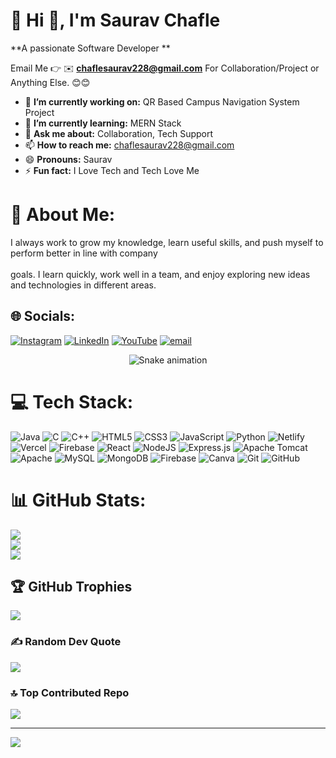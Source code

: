 # 💫 Hi 👋, I'm Saurav Chafle
**A passionate Software Developer **

Email Me 👉 ✉️ **chaflesaurav228@gmail.com** For Collaboration/Project or Anything Else. 😊😊

- 🔭 **I’m currently working on:** QR Based Campus Navigation System Project
- 🌱 **I’m currently learning:** MERN Stack
- 💬 **Ask me about:** Collaboration, Tech Support
- 📫 **How to reach me:** chaflesaurav228@gmail.com
- 😄 **Pronouns:** Saurav 
- ⚡ **Fun fact:** I Love Tech and Tech Love Me

# 💫 About Me:
I always work to grow my knowledge, learn useful skills, and push myself to perform better in line with company<br><br>goals. I learn quickly, work well in a team, and enjoy exploring new ideas and technologies in different areas.


## 🌐 Socials:
[![Instagram](https://img.shields.io/badge/Instagram-%23E4405F.svg?logo=Instagram&logoColor=white)](https://instagram.com/mr_sauravchafle501) [![LinkedIn](https://img.shields.io/badge/LinkedIn-%230077B5.svg?logo=linkedin&logoColor=white)](https://linkedin.com/in/saurav-chafle-43ab22291) [![YouTube](https://img.shields.io/badge/YouTube-%23FF0000.svg?logo=YouTube&logoColor=white)](https://youtube.com/@SauravChafle-r5j) [![email](https://img.shields.io/badge/Email-D14836?logo=gmail&logoColor=white)](mailto:chaflesaurav@gmail.com) 

<!-- Snake Game Repo View -->

<div align="center">
  <img src="https://profile-readme-generator.com/assets/snake.svg" alt="Snake animation" />
</div>

# 💻 Tech Stack:
![Java](https://img.shields.io/badge/java-%23ED8B00.svg?style=for-the-badge&logo=openjdk&logoColor=white) ![C](https://img.shields.io/badge/c-%2300599C.svg?style=for-the-badge&logo=c&logoColor=white) ![C++](https://img.shields.io/badge/c++-%2300599C.svg?style=for-the-badge&logo=c%2B%2B&logoColor=white) ![HTML5](https://img.shields.io/badge/html5-%23E34F26.svg?style=for-the-badge&logo=html5&logoColor=white) ![CSS3](https://img.shields.io/badge/css3-%231572B6.svg?style=for-the-badge&logo=css3&logoColor=white) ![JavaScript](https://img.shields.io/badge/javascript-%23323330.svg?style=for-the-badge&logo=javascript&logoColor=%23F7DF1E) ![Python](https://img.shields.io/badge/python-3670A0?style=for-the-badge&logo=python&logoColor=ffdd54) ![Netlify](https://img.shields.io/badge/netlify-%23000000.svg?style=for-the-badge&logo=netlify&logoColor=#00C7B7) ![Vercel](https://img.shields.io/badge/vercel-%23000000.svg?style=for-the-badge&logo=vercel&logoColor=white) ![Firebase](https://img.shields.io/badge/firebase-%23039BE5.svg?style=for-the-badge&logo=firebase) ![React](https://img.shields.io/badge/react-%2320232a.svg?style=for-the-badge&logo=react&logoColor=%2361DAFB) ![NodeJS](https://img.shields.io/badge/node.js-6DA55F?style=for-the-badge&logo=node.js&logoColor=white) ![Express.js](https://img.shields.io/badge/express.js-%23404d59.svg?style=for-the-badge&logo=express&logoColor=%2361DAFB) ![Apache Tomcat](https://img.shields.io/badge/apache%20tomcat-%23F8DC75.svg?style=for-the-badge&logo=apache-tomcat&logoColor=black) ![Apache](https://img.shields.io/badge/apache-%23D42029.svg?style=for-the-badge&logo=apache&logoColor=white) ![MySQL](https://img.shields.io/badge/mysql-4479A1.svg?style=for-the-badge&logo=mysql&logoColor=white) ![MongoDB](https://img.shields.io/badge/MongoDB-%234ea94b.svg?style=for-the-badge&logo=mongodb&logoColor=white) ![Firebase](https://img.shields.io/badge/firebase-a08021?style=for-the-badge&logo=firebase&logoColor=ffcd34) ![Canva](https://img.shields.io/badge/Canva-%2300C4CC.svg?style=for-the-badge&logo=Canva&logoColor=white) ![Git](https://img.shields.io/badge/git-%23F05033.svg?style=for-the-badge&logo=git&logoColor=white) ![GitHub](https://img.shields.io/badge/github-%23121011.svg?style=for-the-badge&logo=github&logoColor=white)
# 📊 GitHub Stats:
![](https://github-readme-stats.vercel.app/api?username=saurav-chafle&theme=dark&hide_border=false&include_all_commits=true&count_private=false)<br/>
![](https://nirzak-streak-stats.vercel.app/?user=saurav-chafle&theme=dark&hide_border=false)<br/>
![](https://github-readme-stats.vercel.app/api/top-langs/?username=saurav-chafle&theme=dark&hide_border=false&include_all_commits=true&count_private=false&layout=compact)

## 🏆 GitHub Trophies
![](https://github-profile-trophy.vercel.app/?username=saurav-chafle&theme=radical&no-frame=false&no-bg=false&margin-w=4)

### ✍️ Random Dev Quote
![](https://quotes-github-readme.vercel.app/api?type=horizontal&theme=radical)

### 🔝 Top Contributed Repo
![](https://github-contributor-stats.vercel.app/api?username=saurav-chafle&limit=5&theme=dark&combine_all_yearly_contributions=true)

---
[![](https://visitcount.itsvg.in/api?id=saurav-chafle&icon=0&color=0)](https://visitcount.itsvg.in)

<!-- Proudly created with GPRM ( https://gprm.itsvg.in ) -->

